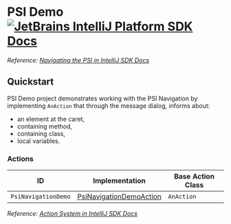 # PSI Demo [![JetBrains IntelliJ Platform SDK Docs](https://jb.gg/badges/docs.svg)][docs]
*Reference: [Navigating the PSI in IntelliJ SDK Docs][docs:navigating_psi]*

## Quickstart

PSI Demo project demonstrates working with the PSI Navigation by implementing `AnAction` that through the message dialog, informs about:
- an element at the caret,
- containing method,
- containing class,
- local variables.

### Actions

| ID                  | Implementation                                          | Base Action Class |
| ------------------- | ------------------------------------------------------- | ----------------- |
| `PsiNavigationDemo` | [PsiNavigationDemoAction][file:PsiNavigationDemoAction] | `AnAction`        |

*Reference: [Action System in IntelliJ SDK Docs][docs:actions]*


[docs]: https://www.jetbrains.org/intellij/sdk/docs
[docs:actions]: https://www.jetbrains.org/intellij/sdk/docs/basics/action_system.html
[docs:navigating_psi]: https://jetbrains.org/intellij/sdk/docs/basics/architectural_overview/navigating_psi.html

[file:PsiNavigationDemoAction]: ./src/main/java/org/intellij/sdk/psi/PsiNavigationDemoAction.java
